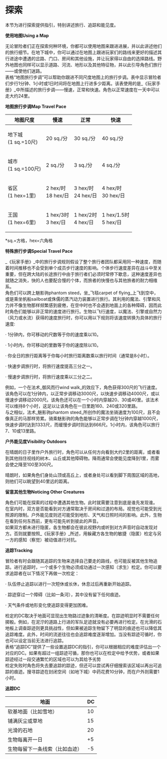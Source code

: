 # 探索

本节为进行探索提供指引，特别讲述旅行、追踪和能见度。

&#x20;

**使用地图Using a Map**

&#x20;   无论冒险者们正在探索何种环境，你都可以使用地图来跟进进展，并以此讲述他们的旅行细节。在地下城中，你可以通过在地图上跟进玩家们的路线来更好的描述其行进途中遭遇的岔路、门口、房间和其他设施，并让玩家得以自由的选择路线。野外地图也同样可以显示道路、河流、地形以及其他特征物，并以此引导角色们旅行——或使他们迷路。\
&#x20;   表格“地图旅行步调”可以帮助你跟进不同尺度地图上的旅行步调。表中显示冒险者们步行1分钟、1小时或1日时间将在地图上行进多少距离。该表使用的是_《玩家手册》_中所描述的旅行步调——慢速，正常和快速。角色以正常速度在一天中可以走大约24里。

**地图旅行步调Map Travel Pace**

| **地图尺度**                  | **慢速**                     | **正常**                     | **快速**                       |
| ------------------------- | -------------------------- | -------------------------- | ---------------------------- |
| <p>地下城<br>(1 sq.=10尺)</p> | 20 sq./分                   | 30 sq./分                   | 40 sq./分                     |
| <p>城市<br>(1 sq.=100尺)</p> | 2 sq./分                    | 3 sq./分                    | 4 sq./分                      |
| <p>省区<br>(1 hex=1里)</p>   | <p>2 hex/时<br>18 hex/日</p> | <p>3 hex/时<br>24 hex/日</p> | <p>4 hex/时<br>30 hex/日</p>   |
| <p>王国<br>(1 hex=6里)</p>   | <p>1 hex/3时<br>3 hex/日</p> | <p>1 hex/2时<br>4 hex/日</p> | <p>1 hex/1.5时<br>5 hex/日</p> |

\*sq.=方格，hex=六角格

&#x20;

**特殊旅行步调Special Travel Pace**

&#x20;  _《玩家手册》_中的旅行步调规则假设了整个旅行者团队都采用同一种速度，而随着时间推移也不会受到单个成员步行速度的影响。个体步行速度差异在战斗中至关重要，但在跨大陆的长途旅行中由于旅行者们必须时常停下歇息，这种速度差异也就随之消失，快的人也要配合慢的个体，而旅者的快慢也与其他旅者的耐力相维系。\
&#x20;   角色们可以跨上魅影驹phantom steed，坐_飞毯carpet of flying_上飞到空中，或是乘坐帆船sailboat或侏儒的蒸汽动力装置进行旅行。其利用的魔法、引擎和风力并不像生物那样频繁感到疲倦，在空中时也不会遇到地面上的各种障碍，因而此时角色们能够以非正常的速度进行旅行。生物以飞行速度，以魔法、引擎或自然力（风力或水流）获得的速度旅行时，你可以用以下规则将该速度转换为具体的旅行速度:

· 1分钟内，你可移动的尺数等于你的速度乘以10。

· 1小时内，你可移动的里数等于你的速度除以10。

· 你全日的旅行距离等于你每小时旅行距离数乘以旅行时间（通常是8小时）。

· 快速步调旅行时，将旅行速度提高三分之一。

· 慢速步调旅行时，将旅行速度乘以三分之二。

&#x20;   例如，一个在法术_御风而行wind walk_的效应下，角色获得300尺的飞行速度。该角色可以在1分钟内，以正常步调移动3000尺，以快速步调移动4000尺，或以慢速步调移动2000尺。该角色还可以在一个小时内穿越20、30或40里。该法术可以维持8个小时，这足以让该角色在一日里跑160、240或320里路。\
&#x20;   与之相似，法术_魅影驹phantom steed_所创作的魔法坐骑速度为100尺，且不会像真正的马那样劳累。骑乘魅影驹的角色能够以正常步调在1分钟内穿越1000尺，快速步调时达到1333尺，而缓慢步调时则达到666尺。1小时内，该角色可以旅行7、10或13里路。

&#x20;

**户外能见度Visibility Outdoors**

&#x20;   在晴朗的日子里作户外旅行时，角色可以从任何方向看到大约2里的距离，或者看到其他挡住视线的树木、山丘或其他障碍物。降雨通常会使能见度降到1里，而雾会使之降至100至300尺。

&#x20;   晴朗时，如果角色们身处山顶或高丘上，或者身处可以看到脚下周围区域的高地，则他们可以眺望到40里远的距离。

&#x20;

**留意其他生物Noticing Other Creatures**

&#x20;   角色们可能在探索的过程中遭遇其他生物。此时就需要注意到底是谁先发现谁。\
&#x20;   在室内时，双方是否能看到对方通常取决于房间和过道的布局。视觉也可能受到光照源的限制。户外能见度则还可能受到地形、天气和日照时间的影响。此外，生物在看到任何东西前，更有可能先听到彼此的声音。\
&#x20;   如果双方都未进行隐匿，各生物都会在彼此视野内或听到对方声音时自动发现对方。否则就要按照_《玩家手册》_所述，用躲藏方各生物的敏捷（隐匿）检定与另一方的感知（察觉）被动值进行对抗。

&#x20;

**追踪Tracking**

&#x20;   冒险者有时会跟随其追踪的生物来选择自己要走的路线，也可能反被其他生物追踪。进行追踪时，一个或多个生物必须成功通过一次感知（求生）检定。你可以要求追踪者在以下情况下再做一次检定：

· 队伍停止追踪以进行一次短休或长休，休息过后再重新开始追踪。

· 踪迹穿过一个障碍（比如一条河），其中没有留下任何痕迹。

· 天气条件或地形变化使追踪变得更加困难。

&#x20;   检定的DC取决于地面可显现出生物路过迹象的清晰度。在踪迹明显时不需要任何掷骰。例如，在泥泞的道路上行进的军队足迹就没有必要再进行检定。在光滑的石地板上调查踪迹则更具挑战性，但如果被追踪生物留下了明显的痕迹也可以降低其追踪难度。此外，时间的流逝往往也会追踪难度逐渐增加。当没有踪迹可循时，你也可以设定当前无法进行追踪。\
&#x20;   表格“追踪DC”提供了一些设置追踪DC的指引，你可以根据相应的难度评估出一个对应的DC。如果有超过一组踪迹可循，那你也可以在检定中给予优势，或者如果踪迹经过一段交通繁忙的区域也可以为其给予劣势\
&#x20;   检定失败时角色将失去要追踪的踪迹，但还可以尝试再仔细搜索该区域以再出可追踪的痕迹。搜寻踪迹在封闭空间（如地下城）中药花费10分钟，而在户外则需要1小时。

**追踪DC**

| **地面**          | **DC** |
| --------------- | ------ |
| 软基地面（比如雪地）      | 10     |
| 铺满灰尘或草地         | 15     |
| 光滑的石地           | 20     |
| 生物每离开一日         | +5     |
| 生物每留下一条线索（比如血迹） | -5     |
